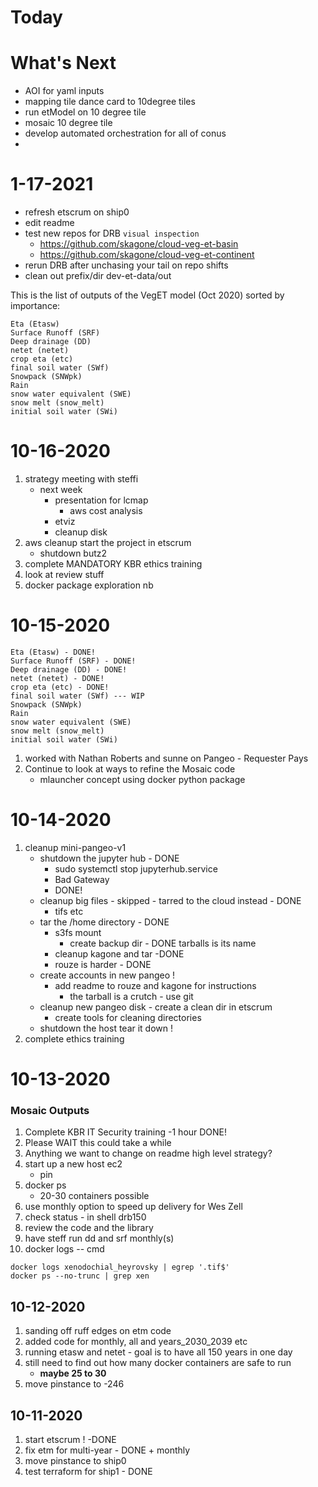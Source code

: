 # Today

# What's Next
- AOI for yaml inputs
- mapping tile dance card to 10degree tiles
- run etModel on 10 degree tile
- mosaic 10 degree tile
- develop automated orchestration for all of conus
- 

# 1-17-2021

- refresh etscrum on ship0
- edit readme
- test new repos for DRB `visual inspection`
	- https://github.com/skagone/cloud-veg-et-basin
	- https://github.com/skagone/cloud-veg-et-continent
- rerun DRB after unchasing your tail on repo shifts
- clean out prefix/dir dev-et-data/out

This is the list of outputs of the VegET model (Oct 2020) sorted by importance:

    Eta (Etasw)
    Surface Runoff (SRF)
    Deep drainage (DD)
    netet (netet)
    crop eta (etc)
    final soil water (SWf)
    Snowpack (SNWpk)
    Rain
    snow water equivalent (SWE)
    snow melt (snow_melt)
    initial soil water (SWi)
    
# 10-16-2020

1. strategy meeting with steffi
    - next week
        - presentation for lcmap
            - aws cost analysis
        - etviz
        - cleanup disk
2. aws cleanup start the project in etscrum
    - shutdown butz2
3. complete MANDATORY KBR ethics training
4. look at review stuff
5. docker package exploration nb




# 10-15-2020

    Eta (Etasw) - DONE!
    Surface Runoff (SRF) - DONE!
    Deep drainage (DD) - DONE!
    netet (netet) - DONE!
    crop eta (etc) - DONE!
    final soil water (SWf) --- WIP
    Snowpack (SNWpk)
    Rain
    snow water equivalent (SWE)
    snow melt (snow_melt)
    initial soil water (SWi)
    
1. worked with Nathan Roberts and sunne on Pangeo - Requester Pays
2. Continue to look at ways to refine the Mosaic code
    - mlauncher concept using docker python package





# 10-14-2020

1. cleanup mini-pangeo-v1
    - shutdown the jupyter hub - DONE
        - sudo systemctl stop jupyterhub.service
        - Bad Gateway
        - DONE!
    - cleanup big files - skipped - tarred to the cloud instead - DONE
        - tifs etc
    - tar the /home directory - DONE
        - s3fs mount
            - create backup dir - DONE tarballs is its name
        - cleanup kagone and tar -DONE
        - rouze is harder - DONE
    - create accounts in new pangeo !
        - add readme to rouze and kagone for instructions
            - the tarball is a crutch - use git
    - cleanup new pangeo disk - create a clean dir in etscrum
        - create tools for cleaning directories
    - shutdown the host tear it down !
2. complete ethics training

# 10-13-2020
### Mosaic Outputs
1. Complete KBR IT Security training -1 hour DONE!
1. Please WAIT this could take a while
1. Anything we want to change on readme high level strategy?
2. start up a new host ec2
    - pin
3. docker ps
    - 20-30 containers possible
4. use monthly option to speed up delivery for Wes Zell
5. check status - in shell drb150
6. review the code and the library
7. have steff run dd and srf monthly(s)
8. docker logs -- cmd

```
docker logs xenodochial_heyrovsky | egrep '.tif$'
docker ps --no-trunc | grep xen
```


## 10-12-2020

1. sanding off ruff edges on etm code
2. added code for monthly, all and years_2030_2039 etc
3. running etasw and netet - goal is to have all 150 years in one day
4. still need to find out how many docker containers are safe to run
    - **maybe 25 to 30**
5. move pinstance to -246

## 10-11-2020

1. start etscrum ! -DONE
2. fix etm for multi-year - DONE + monthly
3. move pinstance to ship0
4. test terraform for ship1 - DONE



